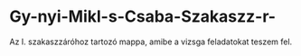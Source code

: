 # Gy-nyi-Mikl-s-Csaba-Szakaszz-r-
Az I. szakaszzáróhoz tartozó mappa, amibe a vizsga feladatokat teszem fel.
